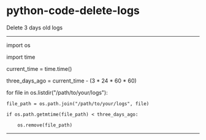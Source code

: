 # python-code-delete-logs
Delete 3 days old logs
   

__________________________________________________________________________________________________________________________________________________
   
          
import os                       
                  
import time                 
                
current_time = time.time()

three_days_ago = current_time - (3 * 24 * 60 * 60)    

for file in os.listdir("/path/to/your/logs"):

    file_path = os.path.join("/path/to/your/logs", file)
    
    if os.path.getmtime(file_path) < three_days_ago:
    
        os.remove(file_path)




___________________________________________________________________________________________________________________________________________________
